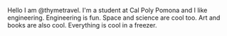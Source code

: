 Hello I am @thymetravel. I'm a student at Cal Poly Pomona and I like engineering. Engineering is fun. 
Space and science are cool too. Art and books are also cool.
Everything is cool in a freezer. 
